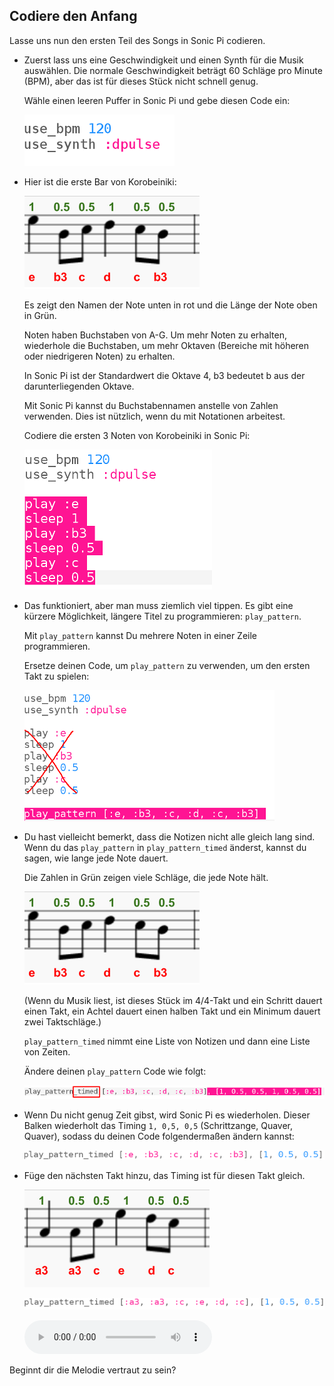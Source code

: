 ## Codiere den Anfang

Lasse uns nun den ersten Teil des Songs in Sonic Pi codieren.

+ Zuerst lass uns eine Geschwindigkeit und einen Synth für die Musik auswählen. Die normale Geschwindigkeit beträgt 60 Schläge pro Minute (BPM), aber das ist für dieses Stück nicht schnell genug.
    
    Wähle einen leeren Puffer in Sonic Pi und gebe diesen Code ein:
    
    ![Screenshot](images/tetris-setup.png)

+ Hier ist die erste Bar von Korobeiniki:
    
    ![screenshot](images/tetris-notes1.png)
    
    Es zeigt den Namen der Note unten in rot und die Länge der Note oben in Grün.
    
    Noten haben Buchstaben von A-G. Um mehr Noten zu erhalten, wiederhole die Buchstaben, um mehr Oktaven (Bereiche mit höheren oder niedrigeren Noten) zu erhalten.
    
    In Sonic Pi ist der Standardwert die Oktave 4, b3 bedeutet b aus der darunterliegenden Oktave.
    
    Mit Sonic Pi kannst du Buchstabennamen anstelle von Zahlen verwenden. Dies ist nützlich, wenn du mit Notationen arbeitest.
    
    Codiere die ersten 3 Noten von Korobeiniki in Sonic Pi:
    
    ![Screenshot](images/tetris-start.png)

+ Das funktioniert, aber man muss ziemlich viel tippen. Es gibt eine kürzere Möglichkeit, längere Titel zu programmieren: `play_pattern`.
    
    Mit `play_pattern` kannst Du mehrere Noten in einer Zeile programmieren.
    
    Ersetze deinen Code, um `play_pattern` zu verwenden, um den ersten Takt zu spielen:
    
    ![Screenshot](images/tetris-pattern.png)

+ Du hast vielleicht bemerkt, dass die Notizen nicht alle gleich lang sind. Wenn du das `play_pattern` in `play_pattern_timed` änderst, kannst du sagen, wie lange jede Note dauert.
    
    Die Zahlen in Grün zeigen viele Schläge, die jede Note hält.
    
    ![Screenshot](images/tetris-notes1.png)
    
    (Wenn du Musik liest, ist dieses Stück im 4/4-Takt und ein Schritt dauert einen Takt, ein Achtel dauert einen halben Takt und ein Minimum dauert zwei Taktschläge.)
    
    `play_pattern_timed` nimmt eine Liste von Notizen und dann eine Liste von Zeiten.
    
    Ändere deinen `play_pattern` Code wie folgt:
    
    ![Screenshot](images/tetris-timed.png)

+ Wenn Du nicht genug Zeit gibst, wird Sonic Pi es wiederholen. Dieser Balken wiederholt das Timing `1, 0,5, 0,5` (Schrittzange, Quaver, Quaver), sodass du deinen Code folgendermaßen ändern kannst:
    
    ![screenshot](images/tetris-timed2.png)

+ Füge den nächsten Takt hinzu, das Timing ist für diesen Takt gleich.
    
    ![Screenshot](images/tetris-notes2.png)
    
    ![Screenshot](images/tetris-bar2.png)
    
    <div id="audio-preview" class="pdf-hidden">
    <audio controls preload> 
      <source src="resources/tetris-1.mp3" type="audio/mpeg"> 
    Ihr Browser unterstützt das <code>Audio-</code> Element nicht. 
    </audio>
    </div>

Beginnt dir die Melodie vertraut zu sein?